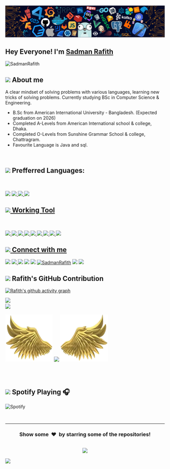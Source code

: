 <!--

-->


<p align="center"><img src="https://raw.githubusercontent.com/mdabusufian/MdAbuSufian/main/assets/header.png"></p>

   ## Hey Everyone! I'm [Sadman Rafith](https://github.com/SadmanRafith)
<p><img src="https://komarev.com/ghpvc/?username=SadmanRafith&label=Profile%20views&color=0e8bb4&style=flat" alt="SadmanRafith" /></p>
   
## <img src="https://www.pngmart.com/files/21/About-Me-PNG.png" width="50px"/> About me
A clear mindset of solving problems with various languages, learning new tricks of solving problems. Currently studying BSc in Computer Science & Engineering.
-	B.Sc from American International University - Bangladesh. (Expected graduation on 2026)
-	Completed A-Levels from American International school & college, Dhaka.
-	Completed O-Levels from Sunshine Grammar School & college, Chattragram.
-	Favourite Language is Java and sql.

<br>
 
##  <img src="https://cdn-icons-png.flaticon.com/512/2905/2905983.png" width="30px"/> Prefferred Languages:
  
<img height="50" src="https://img.icons8.com/color/256/c-programming.png"/><img height = "50">
<a href = "https://www.w3schools.com/cpp/"><img height="50" src = "https://upload.wikimedia.org/wikipedia/commons/1/18/ISO_C%2B%2B_Logo.svg">
<a href = "https://www.javatpoint.com/java-tutorial"><img height="50" src = "https://brandslogos.com/wp-content/uploads/images/java-logo-1.png">
<a href = "https://www.w3schools.com/sql/default.asp"><img height="50" src = "https://pngimg.com/uploads/mysql/mysql_PNG23.png">


## <img src="https://media.istockphoto.com/id/1061632886/vector/repair.jpg?s=612x612&w=0&k=20&c=QfQQC-1DrpnATv2srXhd_ZDpkXI1CqfGsZ_6T-N0luo=" width="30px"/> Working Tool

<img height="50" src = "https://cdn.icon-icons.com/icons2/2107/PNG/512/file_type_vscode_icon_130084.png"><img height ="50"> 
<img height="50" src = "https://1000logos.net/wp-content/uploads/2020/08/Visual-Studio-Logo.png"> 
<img height="50" src = "https://www.nesabamedia.com/wp-content/uploads/2019/07/Code-Blocks-Logo-1.png"> 
<img height="50" src = "https://i0.wp.com/sybyl.com/wp-content/uploads/2019/11/Oracle-Logo-For-Website.png?ssl=1">
<img height="50" src = "https://upload.wikimedia.org/wikipedia/commons/0/0f/Notepad%2B%2B_Logo.png?20121112030109">
<img height="50" src = "https://encrypted-tbn0.gstatic.com/images?q=tbn:ANd9GcTM779y9inijGdrIxrsvXIFZ5S2c35LrhW9PlvoO8hK5JBYsrx-giqe8ZG3RjczcqPiojo&usqp=CAU">
<img height="50" src = "https://upload.wikimedia.org/wikipedia/commons/thumb/f/fd/Microsoft_Office_Word_%282019%E2%80%93present%29.svg/2203px-Microsoft_Office_Word_%282019%E2%80%93present%29.svg.png">
<img height="50" src = "https://upload.wikimedia.org/wikipedia/commons/thumb/3/34/Microsoft_Office_Excel_%282019%E2%80%93present%29.svg/2203px-Microsoft_Office_Excel_%282019%E2%80%93present%29.svg.png">
<img height="50" src = "https://upload.wikimedia.org/wikipedia/commons/thumb/0/0d/Microsoft_Office_PowerPoint_%282019%E2%80%93present%29.svg/640px-Microsoft_Office_PowerPoint_%282019%E2%80%93present%29.svg.png">



  
  ## <img src="https://images.squarespace-cdn.com/content/v1/558172f0e4b077ee5306aa83/1621593923041-L8J2MEU4KGNNTQ9L60HK/logo-14-4.png" width="30px"/> Connect with me 

<p align="left">
    <a href = "https://www.facebook.com/sadman.rafith.20/"><img src="https://img.icons8.com/fluent/48/000000/facebook.png" width="40px"/></a>
    <a href = "https://www.instagram.com/sadman_rafith/?hl=en"><img src="https://cdn4.iconfinder.com/data/icons/social-media-2210/24/Instagram-512.png"width="40px"/</a>
    <a href = "https://www.linkedin.com/in/sadman-rafith-597b451b7/"><img src="https://img.icons8.com/fluent/48/000000/linkedin.png" width="40px"/></a>
      <a href = "https://www.hackerrank.com/rafithsadman?hr_r=1"><img src = "https://upload.wikimedia.org/wikipedia/commons/6/65/HackerRank_logo.png" width = "40px"/></a>
      <a href = "https://codeforces.com/profile/Rafith"><img src = "https://cdn.iconscout.com/icon/free/png-256/code-forces-3628695-3029920.png" width = "40px"/></a>
       <a href="https://www.codechef.com/users/rafithsadman" target="blank"><img src="https://cdn.jsdelivr.net/npm/simple-icons@3.1.0/icons/codechef.svg" alt="SadmanRafith" height="30" width="40" /></a>
       <a href = "https://stackoverflow.com/users/21132955/sadman-rafith"><img src = "https://upload.wikimedia.org/wikipedia/commons/thumb/e/ef/Stack_Overflow_icon.svg/768px-Stack_Overflow_icon.svg.png" width = "40px"/></a>
      <a href = "https://auth.geeksforgeeks.org/user/sadmanrafith"><img src = "https://img.icons8.com/color/480/GeeksforGeeks.png" width = "40px"/></a>

  

## <img src="https://cdn-icons-png.flaticon.com/512/1011/1011579.png" width="50px"/> Rafith's GitHub Contribution
[![Rafith's github activity graph](https://github-readme-activity-graph.cyclic.app/graph?username=SadmanRafith&theme=material-palenight&count_private=true)](https://github.com/SadmanRafith/github-readme-activity-graph)

![](https://github-readme-stats.vercel.app/api?username=SadmanRafith&theme=nord&hide_border=false&include_all_commits=false&count_private=true&show_icons=true)<br/>
![](https://github-readme-stats.vercel.app/api/top-langs/?username=SadmanRafith&theme=nord&hide_border=false&include_all_commits=true&count_private=true&layout=compact)
<br/>
     <p align="centre">
   <img height="150" width="150" src="https://github.com/ahammadmejbah/AHAMMADMEJBAH/blob/main/WEBP/left.webp">
      ![](https://github-readme-streak-stats.herokuapp.com/?user=SadmanRafith&count_private=true&theme=nord&hide_border=false)
  <img height="150" width="150" src="https://github.com/ahammadmejbah/AHAMMADMEJBAH/blob/main/WEBP/right.webp">
</p>
  <br>
  <br>
       
 ## <img src="https://baypark.ca/wp-content/uploads/2020/02/spotify-logo-png-spotify-music-app-icon-1024.jpg" width="20px"/>  Spotify Playing 🎧

![Spotify](https://novatorem.vercel.app/api/spotify)

<br/>
 
 <hr>
  
<div align="center">
<h3 align="center">Show some &nbsp;❤️&nbsp; by starring some of the repositories!</h3>

<br>
<img src="https://media.giphy.com/media/jpVnC65DmYeyRL4LHS/giphy.gif" width="20%">
</div>
</p>
   <img src="https://imgur.com/rilHVxA.png"/> 

